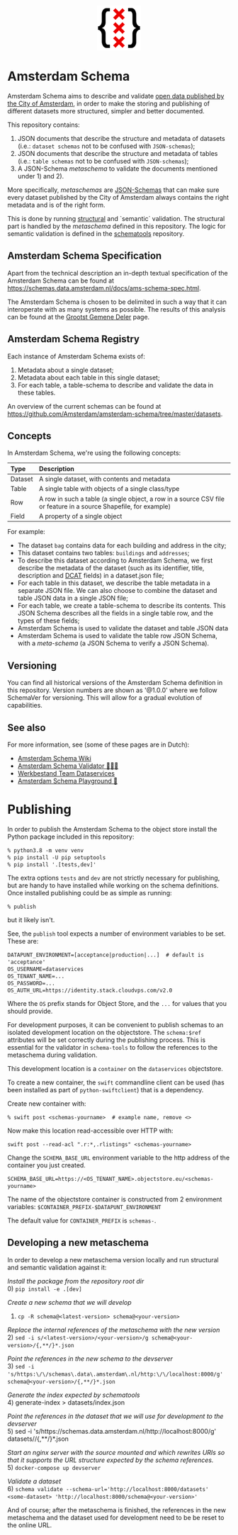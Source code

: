 <div align="center">
  <img alt="Amsterdam logo" width="100px" src="amsterdam-schema.svg" />
</div>

# Amsterdam Schema

Amsterdam Schema aims to describe and validate
[open data published by the City of Amsterdam](https://api.data.amsterdam.nl/api/),
in order to make the storing and publishing
of different datasets more structured,
simpler and better documented.

This repository contains:

1. JSON documents that describe the structure and metadata of datasets (i.e.: `dataset schemas` not to be confused with `JSON-schemas`);
2. JSON documents that describe the structure and metadata of tables (i.e.: `table schemas` not to be confused with `JSON-schemas`);
3. A JSON-Schema _metaschema_ to validate the documents mentioned under 1) and 2).

More specifically, _metaschemas_ are [JSON-Schemas](https://json-schema.org/)
that can make sure every dataset published by the City of Amsterdam
always contains the right metadata and is of the right form.

This is done by running [structural](https://json-schema.org/understanding-json-schema/about.html#what-is-a-schema:~:text=the%20schema%20(or-,structural,-)%20level%2C%20and%20one) and `semantic` validation.
The structural part is handled by the _metaschema_ defined in this repository. The logic for semantic validation is defined in the [schematools](https://github.com/Amsterdam/schema-tools/blob/master/src/schematools/validation.py) repository.

## Amsterdam Schema Specification

Apart from the technical description
an in-depth textual specification of the Amsterdam Schema can be found at
https://schemas.data.amsterdam.nl/docs/ams-schema-spec.html.

The Amsterdam Schema is chosen to be delimited in such a way
that it can interoperate with as many systems as possible.
The results of this analysis can be found at the
[Grootst Gemene Deler](https://github.com/Amsterdam/amsterdam-schema/wiki/Grootst-Gemene-Deler) page.

## Amsterdam Schema Registry

Each instance of Amsterdam Schema exists of:

1. Metadata about a single dataset;
2. Metadata about each table in this single dataset;
3. For each table, a table-schema to describe and validate the data in these tables.

An overview of the current schemas can be found at
https://github.com/Amsterdam/amsterdam-schema/tree/master/datasets.

## Concepts

In Amsterdam Schema, we're using the following concepts:

| Type       | Description                                        |
|:-----------|:---------------------------------------------------|
| Dataset    | A single dataset, with contents and metadata       |
| Table      | A single table with objects of a single class/type |
| Row        | A row in such a table (a single object, a row in a source CSV file or feature in a source Shapefile, for example) |
| Field      | A property of a single object                      |

For example:

- The dataset `bag` contains data for each building and address in the city;
- This dataset contains two tables: `buildings` and `addresses`;
- To describe this dataset according to Amsterdam Schema,
  we first describe the metadata of the dataset
  (such as its identifier, title, description and
  [DCAT](https://www.w3.org/TR/vocab-dcat-2/) fields) in a dataset.json file;
- For each table in this dataset,
  we describe the table metadata in a separate JSON file.
  We can also choose to combine the dataset and table JSON data in a single JSON file;
- For each table,
  we create a table-schema to describe its contents.
  This JSON Schema describes all the fields in a single table row, and the types of these fields;
- Amsterdam Schema is used to validate the dataset and table JSON data
- Amsterdam Schema is used to validate the table row JSON Schema,
  with a _meta-schema_ (a JSON Schema to verify a JSON Schema).

## Versioning

You can find all historical versions of the Amsterdam Schema definition in this repository.
Version numbers are shown as '@1.0.0'
where we follow SchemaVer for versioning.
This will allow for a gradual evolution of capabilities.


## See also

For more information, see (some of these pages are in Dutch):

- [Amsterdam Schema Wiki](https://github.com/Amsterdam/amsterdam-schema/wiki)
- [Amsterdam Schema Validator 👩🏼‍🏫](https://observablehq.com/@bertspaan/amsterdam-schema-validator)
- [Werkbestand Team Dataservices](https://observablehq.com/@bertspaan/werkbestand-team-dataservices)
- [Amsterdam Schema Playground 🎠](https://observablehq.com/@bertspaan/amsterdam-schema-playground)

# Publishing

In order to publish the Amsterdam Schema to the object store
install the Python package included in this repository:

```console
% python3.8 -m venv venv
% pip install -U pip setuptools
% pip install '.[tests,dev]'
```

The extra options `tests` and `dev` are not strictly necessary for publishing,
but are handy to have installed while working on the schema definitions.
Once installed publishing could be as simple as running:

```console
% publish
```

but it likely isn't.

See, the `publish` tool expects a number of environment variables to be set.
These are:

```console
DATAPUNT_ENVIRONMENT=[acceptance|production|...]  # default is 'acceptance'
OS_USERNAME=dataservices
OS_TENANT_NAME=...
OS_PASSWORD=...
OS_AUTH_URL=https://identity.stack.cloudvps.com/v2.0
```

Where the `OS` prefix stands for Object Store,
and the `...` for values that you should provide.

For development purposes, it can be convenient to publish schemas
to an isolated development location on the objectstore.
The `schema:$ref` attributes will be set correctly during the publishing process.
This is essential for the validator in `schema-tools`
to follow the references to the metaschema during validation.

This development location is a `container` on the `dataservices` objectstore.

To create a new container, the `swift` commandline client can be used
(has been installed as part of `python-swiftclient`) that is a dependency.

Create new container with:

```console
% swift post <schemas-yourname>  # example name, remove <>
```

Now make this location read-accessible over HTTP with:

```console
swift post --read-acl ".r:*,.rlistings" <schemas-yourname>
```

Change the `SCHEMA_BASE_URL` environment variable to the http address
of the container you just created.

```console
SCHEMA_BASE_URL=https://<OS_TENANT_NAME>.objectstore.eu/<schemas-yourname>
```

The name of the objectstore container is constructed from 2 environment variables:
`$CONTAINER_PREFIX-$DATAPUNT_ENVIRONMENT`

The default value for `CONTAINER_PREFIX` is `schemas-`.

## Developing a new metaschema

In order to develop a new metaschema version locally and run structural and semantic validation against it:

*Install the package from the repository root dir*  
0) ```pip install -e .[dev]```

*Create a new schema that we will develop*  
1) ```cp -R schema@<latest-version> schema@<your-version>```

*Replace the internal references of the metaschema with the new version*  
2) ```sed -i s/<latest-version>/<your-version>/g schema@<your-version>/{,**/}*.json```

*Point the references in the new schema to the devserver*  
3) ```sed -i 's/https:\/\/schemas\.data\.amsterdam\.nl/http:\/\/localhost:8000/g' schema@<your-version>/{,**/}*.json```

*Generate the index expected by schematools*  
4) generate-index > datasets/index.json

*Point the references in the dataset that we will use for development to the devserver*  
5) sed -i 's/https:\/\/schemas\.data\.amsterdam\.nl/http:\/\/localhost:8000/g' datasets/<some-dataset>/{,**/}*.json

*Start an nginx server with the source mounted and which rewrites URIs so*  
*that it supports the URL structure expected by the schema references.*  
5) ```docker-compose up devserver```

*Validate a dataset*  
6) ```schema validate --schema-url='http://localhost:8000/datasets' <some-dataset> 'http://localhost:8000/schema@<your-version>'```

And of course; after the metaschema is finished, the references in the new metaschema and the dataset used for development
need to be be reset to the online URL.

